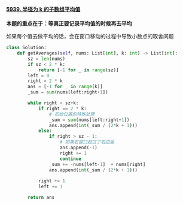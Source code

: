 #### [5939. 半径为 k 的子数组平均值](https://leetcode-cn.com/problems/k-radius-subarray-averages/)

**本题的重点在于：等真正要记录平均值的时候再去平均**

如果每个值去做平均的话，会在窗口移动的过程中导致小数点的取舍问题

```python
class Solution:
    def getAverages(self, nums: List[int], k: int) -> List[int]:
        sz = len(nums)
        if sz < 2 * k:
            return [-1 for _ in range(sz)]
        left = 0
        right = 2 * k
        ans = [-1 for _ in range(k)]
        _sum = sum(nums[left:right+1])

        while right < sz+k:
            if right == 2 * k:
                # 初始位置的特殊处理
                _sum = sum(nums[left:right+1])
                ans.append(int(_sum / (2*k + 1)))
            else:
                if right > sz - 1:
                    # 如果右窗口超过了右边届
                    ans.append(-1)
                    right += 1
                    continue
                _sum += -nums[left-1]  + nums[right]
                ans.append(int(_sum / (2*k + 1)))
                
            right += 1
            left += 1

        return ans
```

